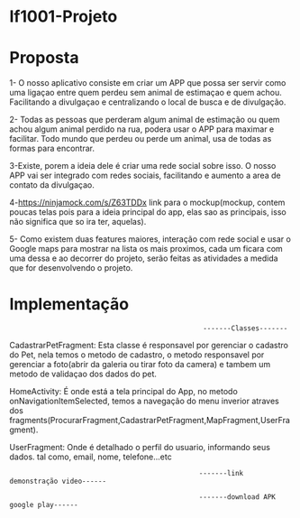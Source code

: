 # If1001-Projeto

# Proposta

1- O nosso aplicativo consiste em criar um APP que possa ser servir como uma ligaçao entre quem perdeu sem animal de estimaçao
   e quem achou. Facilitando a divulgaçao e centralizando o local de busca e de divulgação.

2- Todas as pessoas que perderam algum animal de estimação ou quem achou algum animal perdido na rua, podera usar o APP para maximar e facilitar. Todo mundo que perdeu ou perde um animal, usa de todas as formas para encontrar.

3-Existe, porem a ideia dele é criar uma rede social sobre isso. O nosso APP vai ser integrado com redes sociais, facilitando e aumento a area de contato da divulgaçao.


4-https://ninjamock.com/s/Z63TDDx link para o mockup(mockup, contem poucas telas pois para a ideia principal do app, elas sao as principais, isso não significa que so ira ter, aquelas).

5- Como existem duas features maiores, interação com rede social e usar o Google maps para mostrar na lista os mais proximos, cada um ficara com uma dessa e ao decorrer do projeto, serão feitas as atividades a medida que for desenvolvendo o projeto.

# Implementação

                                                    -------Classes-------
  
CadastrarPetFragment: Esta classe é responsavel por gerenciar o cadastro do Pet, nela temos o metodo de cadastro, o metodo responsavel por
gerenciar a foto(abrir da galeria ou tirar foto da camera) e tambem um metodo de validaçao dos dados do pet.

HomeActivity: É onde está a tela principal do App, no metodo onNavigationItemSelected, temos a navegação do menu inverior atraves dos fragments(ProcurarFragment,CadastrarPetFragment,MapFragment,UserFragment).

UserFragment: Onde é detalhado o perfil do usuario, informando seus dados. tal como, email, nome, telefone...etc



                                                   -------link demonstração video------
                                                   
                                                   -------download APK google play------

